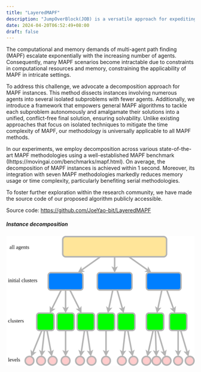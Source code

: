 ```yaml
---
title: "LayeredMAPF"
description: "JumpOverBlock(JOB) is a versatile approach for expediting line-of-sight (LOS) checks across maps of varying dimensions. This method significantly enhances the efficiency of LOS calculations, thereby optimizing the overall process of path planning or motion planning."
date: 2024-04-20T06:52:49+08:00
draft: false
---
```

The computational and memory demands of multi-agent path finding (MAPF) escalate exponentially with the increasing number of agents. Consequently, many MAPF scenarios become intractable due to constraints in computational resources and memory, constraining the applicability of MAPF in intricate settings.

To address this challenge, we advocate a decomposition approach for MAPF instances. This method dissects instances involving numerous agents into several isolated subproblems with fewer agents. Additionally, we introduce a framework that empowers general MAPF algorithms to tackle each subproblem autonomously and amalgamate their solutions into a unified, conflict-free final solution, ensuring solvability. Unlike existing approaches that focus on isolated techniques to mitigate the time complexity of MAPF, our methodology is universally applicable to all MAPF methods.

In our experiments, we employ decomposition across various state-of-the-art MAPF methodologies using a well-established MAPF benchmark (Ihttps://movingai.com/benchmarks/mapf.html). On average, the decomposition of MAPF instances is achieved within 1 second. Moreover, its integration with seven MAPF methodologies markedly reduces memory usage or time complexity, particularly benefiting serial methodologies.

To foster further exploration within the research community, we have made the source code of our proposed algorithm publicly accessible.

Source code: https://github.com/JoeYao-bit/LayeredMAPF

##### Instance decomposition
![alt 属性文本](images/overview4.png "Instance decomposition")


